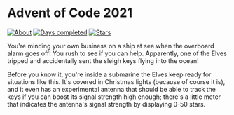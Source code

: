 # Advent of Code 2021

[![About](https://img.shields.io/badge/Advent%20of%20Code%20🎄-2021-brightgreen)](https://adventofcode.com/2021/about)
[![Days completed](https://img.shields.io/badge/day%20📅-10-blue)](https://adventofcode.com/2021)
[![Stars](https://img.shields.io/badge/stars%20⭐-2-yellow)](https://adventofcode.com/2021/stats)

You're minding your own business on a ship at sea when the overboard alarm goes off! 
You rush to see if you can help. Apparently, one of the Elves tripped and accidentally sent 
the sleigh keys flying into the ocean!

Before you know it, you're inside a submarine the Elves keep ready for situations like this. 
It's covered in Christmas lights (because of course it is), and it even has an experimental 
antenna that should be able to track the keys if you can boost its signal strength high enough; 
there's a little meter that indicates the antenna's signal strength by displaying 0-50 stars.
